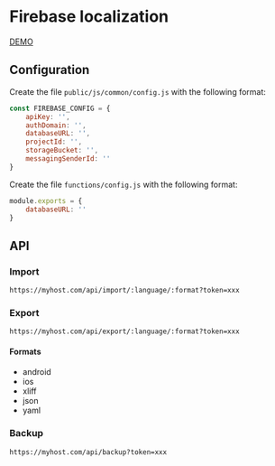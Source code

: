 # Firebase localization

[DEMO](https://app-localization-2f645.firebaseapp.com)

## Configuration

Create the file `public/js/common/config.js` with the following format:

```javascript
const FIREBASE_CONFIG = {
	apiKey: '',
	authDomain: '',
	databaseURL: '',
	projectId: '',
	storageBucket: '',
	messagingSenderId: ''
}
```

Create the file `functions/config.js` with the following format:

```javascript
module.exports = {
	databaseURL: ''
}
```

## API

### Import

`https://myhost.com/api/import/:language/:format?token=xxx`

### Export

`https://myhost.com/api/export/:language/:format?token=xxx`

#### Formats

* android
* ios
* xliff
* json
* yaml

### Backup

`https://myhost.com/api/backup?token=xxx`